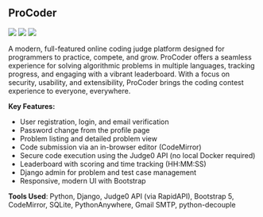## ProCoder

<a href="https://vamshim005.pythonanywhere.com/" target="_blank"><img src="https://img.shields.io/badge/Website-9cf"></a>
<a href="https://github.com/vamshim005/ProCoder" target="_blank"><img src="https://img.shields.io/badge/GitHub-blue"></a>
<a href="/projects/2024/05/09/procoder-journey.html"><img src="https://img.shields.io/badge/Blog-4CAF50"></a>

A modern, full-featured online coding judge platform designed for programmers to practice, compete, and grow. ProCoder offers a seamless experience for solving algorithmic problems in multiple languages, tracking progress, and engaging with a vibrant leaderboard. With a focus on security, usability, and extensibility, ProCoder brings the coding contest experience to everyone, everywhere.

**Key Features:**
- User registration, login, and email verification
- Password change from the profile page
- Problem listing and detailed problem view
- Code submission via an in-browser editor (CodeMirror)
- Secure code execution using the Judge0 API (no local Docker required)
- Leaderboard with scoring and time tracking (HH:MM:SS)
- Django admin for problem and test case management
- Responsive, modern UI with Bootstrap

**Tools Used**: Python, Django, Judge0 API (via RapidAPI), Bootstrap 5, CodeMirror, SQLite, PythonAnywhere, Gmail SMTP, python-decouple

<br/> 